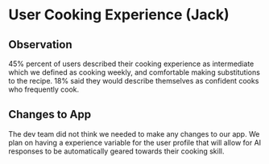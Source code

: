 # User Cooking Experience (Jack)

## Observation
45% percent of users described their cooking experience as intermediate which we defined as cooking weekly, and comfortable making substitutions to the recipe. 18% said they would describe themselves as confident cooks who frequently cook.

## Changes to App
The dev team did not think we needed to make any changes to our app. We plan on having a experience variable for the user profile that will allow for AI responses to be automatically geared towards their cooking skill.
